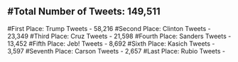 #Total Number of Tweets: 149,511 
---
#First Place: Trump Tweets - 58,216
#Second Place: Clinton Tweets - 23,349
#Third Place: Cruz Tweets - 21,598
#Fourth Place: Sanders Tweets - 13,452
#Fifth Place: Jeb! Tweets - 8,692
#Sixth Place: Kasich Tweets - 3,597
#Seventh Place: Carson Tweets - 2,657
#Last Place: Rubio Tweets - 

